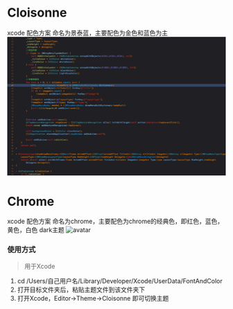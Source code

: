 # Cloisonne
xcode 配色方案 命名为景泰蓝，主要配色为金色和蓝色为主
![avatar](https://github.com/DeliriousLee/Cloisonne/blob/master/%E5%B1%8F%E5%B9%95%E5%BF%AB%E7%85%A7%202019-01-15%20%E4%B8%8B%E5%8D%883.54.15.png?raw=true)
# Chrome
xcode 配色方案 命名为chrome，主要配色为chrome的经典色，即红色，蓝色，黄色，白色
dark主题
![avatar](https://github.com/DeliriousLee/XcodeColorTheme/blob/master/%E5%B1%8F%E5%B9%95%E5%BF%AB%E7%85%A7%202019-01-16%20%E4%B8%8B%E5%8D%885.28.57.png?raw=true)
### 使用方式
> 用于Xcode

1. cd /Users/自己用户名/Library/Developer/Xcode/UserData/FontAndColor
2. 打开目标文件夹后，粘贴主题文件到该文件夹下
3. 打开Xcode，Editor->Theme->Cloisonne
即可切换主题




